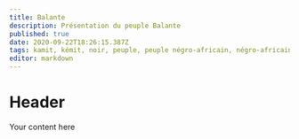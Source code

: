 ```yaml
---
title: Balante
description: Présentation du peuple Balante
published: true
date: 2020-09-22T18:26:15.387Z
tags: kamit, kémit, noir, peuple, peuple négro-africain, négro-africain, négro-africaine, peuple noir, peuple kamit, peuple kémit, guinée-bissao, peuple de guinée-bissao, balante, peuple balante
editor: markdown
---
```


# Header
Your content here